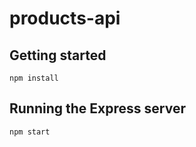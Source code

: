 # products-api

## Getting started

```
npm install
```

## Running the Express server

```
npm start
```
